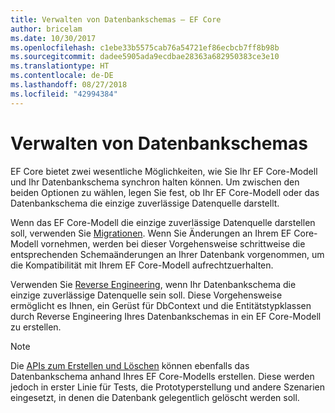 ```yaml
---
title: Verwalten von Datenbankschemas – EF Core
author: bricelam
ms.date: 10/30/2017
ms.openlocfilehash: c1ebe33b5575cab76a54721ef86ecbcb7ff8b98b
ms.sourcegitcommit: dadee5905ada9ecdbae28363a682950383ce3e10
ms.translationtype: HT
ms.contentlocale: de-DE
ms.lasthandoff: 08/27/2018
ms.locfileid: "42994384"
---
```

# <a name="managing-database-schemas"></a>Verwalten von Datenbankschemas
EF Core bietet zwei wesentliche Möglichkeiten, wie Sie Ihr EF Core-Modell und Ihr Datenbankschema synchron halten können. Um zwischen den beiden Optionen zu wählen, legen Sie fest, ob Ihr EF Core-Modell oder das Datenbankschema die einzige zuverlässige Datenquelle darstellt.

Wenn das EF Core-Modell die einzige zuverlässige Datenquelle darstellen soll, verwenden Sie [Migrationen][1]. Wenn Sie Änderungen an Ihrem EF Core-Modell vornehmen, werden bei dieser Vorgehensweise schrittweise die entsprechenden Schemaänderungen an Ihrer Datenbank vorgenommen, um die Kompatibilität mit Ihrem EF Core-Modell aufrechtzuerhalten.

Verwenden Sie [Reverse Engineering][2], wenn Ihr Datenbankschema die einzige zuverlässige Datenquelle sein soll. Diese Vorgehensweise ermöglicht es Ihnen, ein Gerüst für DbContext und die Entitätstypklassen durch Reverse Engineering Ihres Datenbankschemas in ein EF Core-Modell zu erstellen.

> [!NOTE]
> Die [APIs zum Erstellen und Löschen][3] können ebenfalls das Datenbankschema anhand Ihres EF Core-Modells erstellen. Diese werden jedoch in erster Linie für Tests, die Prototyperstellung und andere Szenarien eingesetzt, in denen die Datenbank gelegentlich gelöscht werden soll.


  [1]: migrations/index.md
  [2]: scaffolding.md
  [3]: ensure-created.md
